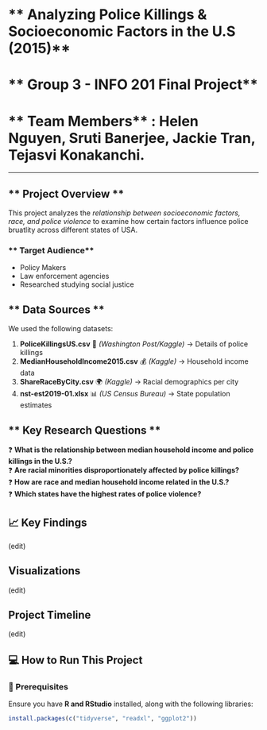 # ** Analyzing Police Killings & Socioeconomic Factors in the U.S (2015)**
# ** Group 3 - INFO 201 Final Project**
# ** Team Members** : Helen Nguyen, Sruti Banerjee, Jackie Tran, Tejasvi Konakanchi.

---
## ** Project Overview **
This project analyzes the *relationship between socioeconomic factors, race, and police violence* to examine how certain factors influence police bruatlity across different states of USA.

### ** Target Audience**
- Policy Makers
- Law enforcement agencies
- Researched studying social justice

## ** Data Sources **
We used the following datasets:
1. **PoliceKillingsUS.csv** 📰 *(Washington Post/Kaggle)* → Details of police killings  
2. **MedianHouseholdIncome2015.csv** 💰 *(Kaggle)* → Household income data  
3. **ShareRaceByCity.csv** 🌍 *(Kaggle)* → Racial demographics per city  
4. **nst-est2019-01.xlsx** 📊 *(US Census Bureau)* → State population estimates

## ** Key Research Questions **
❓ **What is the relationship between median household income and police killings in the U.S.?**  
❓ **Are racial minorities disproportionately affected by police killings?**  
❓ **How are race and median household income related in the U.S.?**  
❓ **Which states have the highest rates of police violence?**  

## **📈 Key Findings** 
(edit)

## **Visualizations**
(edit)

## **Project Timeline**
(edit)

## **💻 How to Run This Project**  
### **🔧 Prerequisites**  
Ensure you have **R and RStudio** installed, along with the following libraries:  

```r
install.packages(c("tidyverse", "readxl", "ggplot2"))
```
